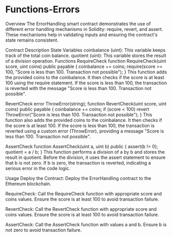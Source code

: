 # Functions-Errors

Overview
The ErrorHandling smart contract demonstrates the use of different error handling mechanisms in Solidity: require, revert, and assert. These mechanisms help in validating inputs and ensuring the contract's state remains consistent.

Contract Description
State Variables
coinbalance (uint): This variable keeps track of the total coin balance.
quotient (uint): This variable stores the result of a division operation.
Functions
RequireCheck
function RequireCheck(uint score, uint coins) public payable {
    coinbalance += coins;
    require(score >= 100, "Score is less than 100. Transaction not possible");
}
This function adds the provided coins to the coinbalance. It then checks if the score is at least 100 using the require statement. If the score is less than 100, the transaction is reverted with the message "Score is less than 100. Transaction not possible".

RevertCheck
error ThrowError(string);
function RevertCheck(uint score, uint coins) public payable {
    coinbalance += coins;
    if (score < 100)
        revert ThrowError("Score is less than 100. Transaction not possible");
}
This function also adds the provided coins to the coinbalance. It then checks if the score is at least 100. If the score is less than 100, the transaction is reverted using a custom error (ThrowError), providing a message "Score is less than 100. Transaction not possible".

AssertCheck
function AssertCheck(uint a, uint b) public {
    assert(b != 0);
    quotient = a / b;
}
This function performs a division of a by b and stores the result in quotient. Before the division, it uses the assert statement to ensure that b is not zero. If b is zero, the transaction is reverted, indicating a serious error in the code logic.

Usage
Deploy the Contract: Deploy the ErrorHandling contract to the Ethereum blockchain.

RequireCheck: Call the RequireCheck function with appropriate score and coins values. Ensure the score is at least 100 to avoid transaction failure.

RevertCheck: Call the RevertCheck function with appropriate score and coins values. Ensure the score is at least 100 to avoid transaction failure.

AssertCheck: Call the AssertCheck function with values a and b. Ensure b is not zero to avoid transaction failure.
